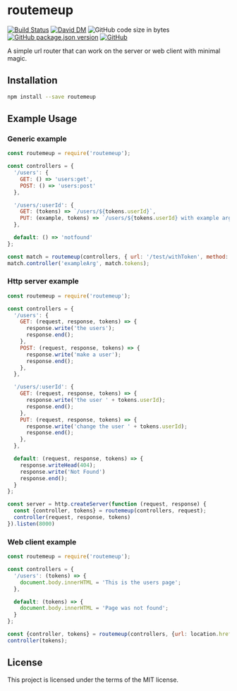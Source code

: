 # routemeup
[![Build Status](https://travis-ci.org/markwylde/routemeup.svg?branch=master)](https://travis-ci.org/markwylde/routemeup)
[![David DM](https://david-dm.org/markwylde/routemeup.svg)](https://david-dm.org/markwylde/routemeup)
![GitHub code size in bytes](https://img.shields.io/github/languages/code-size/markwylde/routemeup)
[![GitHub package.json version](https://img.shields.io/github/package-json/v/markwylde/routemeup)](https://github.com/markwylde/routemeup/releases)
[![GitHub](https://img.shields.io/github/license/markwylde/routemeup)](https://github.com/markwylde/routemeup/blob/master/LICENSE)

A simple url router that can work on the server or web client with minimal magic.

## Installation
```bash
npm install --save routemeup
```

## Example Usage
### Generic example
```javascript
const routemeup = require('routemeup');

const controllers = {
  '/users': {
    GET: () => 'users:get',
    POST: () => 'users:post'
  },

  '/users/:userId': {
    GET: (tokens) => `/users/${tokens.userId}`,
    PUT: (example, tokens) => `/users/${tokens.userId} with example argument ${example}`,
  },

  default: () => 'notfound'
};

const match = routemeup(controllers, { url: '/test/withToken', method: 'get' });
match.controller('exampleArg', match.tokens);
```

### Http server example
```javascript
const routemeup = require('routemeup');

const controllers = {
  '/users': {
    GET: (request, response, tokens) => {
      response.write('the users');
      response.end();
    },
    POST: (request, response, tokens) => {
      response.write('make a user');
      response.end();
    },
  },

  '/users/:userId': {
    GET: (request, response, tokens) => {
      response.write('the user ' + tokens.userId);
      response.end();
    },
    PUT: (request, response, tokens) => {
      response.write('change the user ' + tokens.userId);
      response.end();
    },
  },

  default: (request, response, tokens) => {
    response.writeHead(404);
    response.write('Not Found')
    response.end();
  }
};

const server = http.createServer(function (request, response) {
  const {controller, tokens} = routemeup(controllers, request);
  controller(request, response, tokens)
}).listen(8000)
```

### Web client example
```javascript
const routemeup = require('routemeup');

const controllers = {
  '/users': (tokens) => {
    document.body.innerHTML = 'This is the users page';
  },

  default: (tokens) => {
    document.body.innerHTML = 'Page was not found';
  }
};

const {controller, tokens} = routemeup(controllers, {url: location.href});
controller(tokens);
```


## License
This project is licensed under the terms of the MIT license.
